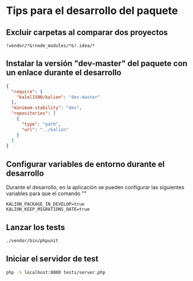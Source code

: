 
# Tips para el desarrollo del paquete

## Excluir carpetas al comparar dos proyectos

```regexp
!vendor/*&!node_modules/*&!.idea/*
```

## Instalar la versión "dev-master" del paquete con un enlace durante el desarrollo

```json
{
  "require": {
    "kalel1500/kalion": "dev-master"
  },
  "minimum-stability": "dev",
  "repositories": [
    {
      "type": "path",
      "url": "../kalion"
    }
  ]
}
```

## Configurar variables de entorno durante el desarrollo

Durante el desarrollo, en la aplicación se pueden configurar las siguientes variables para que el comando ""

```dotenv
KALION_PACKAGE_IN_DEVELOP=true
KALION_KEEP_MIGRATIONS_DATE=true
```

## Lanzar los tests

```bash
./vendor/bin/phpunit
```

## Iniciar el servidor de test

```bash
php -S localhost:8000 tests/server.php
```
